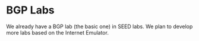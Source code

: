 # BGP Labs

We already have a BGP lab (the basic one) in
SEED labs. We plan to develop more labs based 
on the Internet Emulator. 
